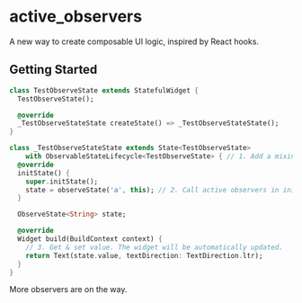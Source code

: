 # active_observers

A new way to create composable UI logic, inspired by React hooks.

## Getting Started

```dart
class TestObserveState extends StatefulWidget {
  TestObserveState();

  @override
  _TestObserveStateState createState() => _TestObserveStateState();
}

class _TestObserveStateState extends State<TestObserveState>
    with ObservableStateLifecycle<TestObserveState> { // 1. Add a mixin to your State
  @override
  initState() {
    super.initState();
    state = observeState('a', this); // 2. Call active observers in initState
  }

  ObserveState<String> state;

  @override
  Widget build(BuildContext context) {
    // 3. Get & set value. The widget will be automatically updated.
    return Text(state.value, textDirection: TextDirection.ltr);
  }
}
```

More observers are on the way.
